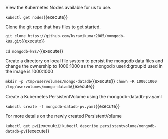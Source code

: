 
View the Kubernetes Nodes available for us to use.

`kubectl get nodes`{{execute}}

Clone the git repo that has files to get started.

`git clone https://github.com/ksravikumar2005/mongodb-k8s.git`{{execute}}

`cd mongodb-k8s/`{{execute}}

Create a directory on local file system to persist the mongodb data files and change the ownership to 1000:1000 as the mongodb userid:groupid used in the image is 1000:1000

`mkdir -p /tmp/uservolumes/mongo-datadb`{{execute}}
`chown -R 1000:1000 /tmp/uservolumes/mongo-datadb`{{execute}}

Create a Kubernetes PersistentVolume using the mongodb-datadb-pv.yaml

`kubectl create -f mongodb-datadb-pv.yaml`{{execute}}

For more details on the newly created PersistentVolume

`kubectl get pv`{{execute}}
`kubectl describe persistentvolume/mongodb-datadb-pv`{{execute}}


